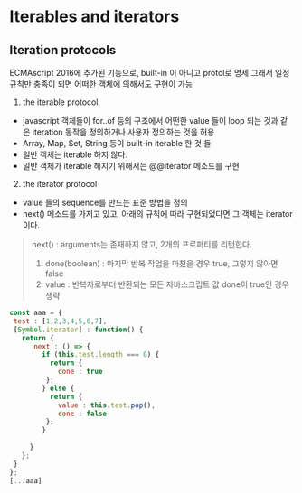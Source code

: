 # Iterables and iterators 

## Iteration protocols
ECMAscript 2016에 추가된 기능으로, built-in 이 아니고 protol로 명세
그래서 일정 규칙만 충족이 되면 어떠한 객체에 의해서도 구현이 가능

1. the iterable protocol
 * javascript 객체들이 for..of 등의 구조에서 어떤한 value 들이 loop 되는 것과 같은 iteration 동작을 정의하거나 사용자 정의하는 것을 허용
 * Array, Map, Set, String 등이 built-in iterable 한 것 들
 * 일반 객체는 iterable 하지 않다.
 * 일반 객체가 iterable 해지기 위해서는 @@iterator 메소드를 구현
2. the iterator protocol
 * value 들의 sequence를 만드는 표준 방법을 정의
 * next() 메소드를 가지고 있고, 아래의 규칙에 따라 구현되었다면 그 객체는 iterator이다.
 > next() : arguments는 존재하지 않고, 2개의 프로퍼티를 리턴한다.
 > 1. done(boolean) : 마지막 반복 작업을 마쳤을 경우 true, 그렇지 않아면 false
 > 2. value : 반복자로부터 반환되는 모든 자바스크립트 값 done이 true인 경우 생략
  ```javascript
  const aaa = {
   test : [1,2,3,4,5,6,7],
   [Symbol.iterator] : function() {
     return {
        next : () => {
          if (this.test.length === 0) {
            return {
              done : true
           };
          } else {
            return {
              value : this.test.pop(),
              done : false
           };
          }
          
       }
     };
   }
  };
  [...aaa]
  ```


